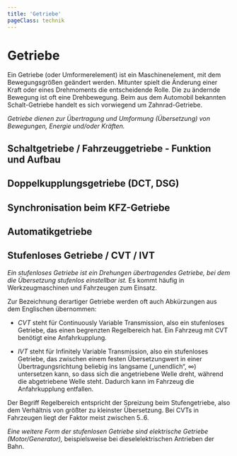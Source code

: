 ```yaml
---
title: 'Getriebe'
pageClass: technik
---
```


<infoBox>

# Getriebe

Ein Getriebe (oder Umformerelement) ist ein Maschinenelement, mit dem Bewegungsgrößen geändert werden. Mitunter spielt die Änderung einer Kraft oder eines Drehmoments die entscheidende Rolle. Die zu ändernde Bewegung ist oft eine Drehbewegung. Beim aus dem Automobil bekannten Schalt-Getriebe handelt es sich vorwiegend um Zahnrad-Getriebe.

*Getriebe dienen zur Übertragung und Umformung (Übersetzung) von Bewegungen, Energie und/oder Kräften.*

</infoBox>

<YouTube videoid="kC2arhnlA48" desc="Vergleich Schalt- Automatikgetriebe"/>

<newSection title="Schaltgetriebe / Fahrzeuggetriebe - Funktion und Aufbau">

## Schaltgetriebe / Fahrzeuggetriebe - Funktion und Aufbau

<YouTube videoid="b1XWKR36K8c" desc="Schaltgetriebe"/>

<YouTube videoid="0bq-WcRK1Bk" desc="Schaltgetriebe"/>

<YouTube videoid="_-OgLg3IDu0" desc="Wie funktioniert das Schaltgetriebe"/>

<YouTube videoid="3pI4o9J6Aag" desc="Die 5 Todsünden beim Schalten"/>

</newSection>

<newSection title="Doppelkupplungsgetriebe (DCT, DSG)">

## Doppelkupplungsgetriebe (DCT, DSG)

<YouTube videoid="WFvwWXw1qcg" desc="Doppelkupplungsgetriebe" />

</newSection>

<newSection title="Synchronisation beim KFZ-Getriebe">

## Synchronisation beim KFZ-Getriebe

<YouTube videoid="I4AaJ_FpzEE" start="8" />

</newSection>

<newSection title="Automatikgetriebe">

## Automatikgetriebe

<YouTube videoid="qcq4dZf_46c" desc="Automatikgetriebe (4-Gang) / Ravigneaux-Satz"/>

<YouTube videoid="6wpzrbl7C5M" desc="Automatikgetriebe"/>

</newSection>

<newSection title="Stufenloses Getriebe / CVT / IVT">

## Stufenloses Getriebe / CVT / IVT

*Ein stufenloses Getriebe ist ein Drehungen übertragendes Getriebe, bei dem die Übersetzung stufenlos einstellbar ist.* Es kommt häufig in Werkzeugmaschinen und Fahrzeugen zum Einsatz.

Zur Bezeichnung derartiger Getriebe werden oft auch Abkürzungen aus dem Englischen übernommen:

- *CVT* steht für Continuously Variable Transmission, also ein stufenloses Getriebe, das einen begrenzten Regelbereich hat. Ein Fahrzeug mit CVT benötigt eine Anfahrkupplung.

- *IVT* steht für Infinitely Variable Transmission, also ein stufenloses Getriebe, das zwischen einem festen Übersetzungwert in einer Übertragungsrichtung beliebig ins langsame („unendlich“, ∞) untersetzen kann, so dass sich die angetriebene Welle dreht, während die abgetriebene Welle steht. Dadurch kann im Fahrzeug die Anfahrkupplung entfallen.

Der Begriff Regelbereich entspricht der Spreizung beim Stufengetriebe, also dem Verhältnis von größter zu kleinster Übersetzung. Bei CVTs in Fahrzeugen liegt der Faktor meist zwischen 5..6.

*Eine weitere Form der stufenlosen Getriebe sind elektrische Getriebe (Motor/Generator),* beispielsweise bei dieselelektrischen Antrieben der Bahn.

<YouTube videoid="KR-q0OKe5II" start="8" desc="CVT" />

<YouTube videoid="Excnb3ELS2E" desc="CVT" />

<YouTube videoid="VRdSpfwCOrI" desc="CVT" />

</newSection>